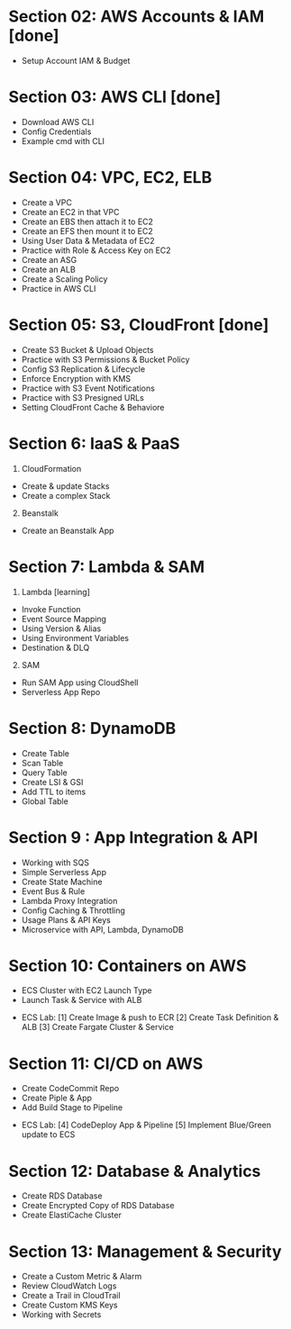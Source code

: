 # Section 02: AWS Accounts & IAM [done]
- Setup Account IAM & Budget 

# Section 03: AWS CLI [done]
- Download AWS CLI
- Config Credentials 
- Example cmd with CLI 

# Section 04: VPC, EC2, ELB
- Create a VPC 
- Create an EC2 in that VPC 
- Create an EBS then attach it to EC2 
- Create an EFS then mount it to EC2 
- Using User Data & Metadata of EC2 
- Practice with Role & Access Key on EC2 
- Create an ASG 
- Create an ALB  
- Create a Scaling Policy 
- Practice in AWS CLI 

# Section 05: S3, CloudFront [done]
- Create S3 Bucket & Upload Objects 
- Practice with S3 Permissions & Bucket Policy
- Config S3 Replication & Lifecycle
- Enforce Encryption with KMS 
- Practice with S3 Event Notifications
- Practice with S3 Presigned URLs 
- Setting CloudFront Cache & Behaviore

# Section 6: IaaS & PaaS 
1. CloudFormation
- Create & update Stacks 
- Create a complex Stack
2. Beanstalk 
- Create an Beanstalk App

# Section 7: Lambda & SAM 
1. Lambda [learning] 
- Invoke Function
- Event Source Mapping 
- Using Version & Alias
- Using Environment Variables
- Destination & DLQ
2. SAM
- Run SAM App using CloudShell 
- Serverless App Repo

# Section 8: DynamoDB 
- Create Table 
- Scan Table 
- Query Table 
- Create LSI & GSI 
- Add TTL to items 
- Global Table 

# Section 9 : App Integration & API 
- Working with SQS
- Simple Serverless App
- Create State Machine 
- Event Bus & Rule 
- Lambda Proxy Integration
- Config Caching & Throttling 
- Usage Plans & API Keys 
- Microservice with API, Lambda, DynamoDB

# Section 10: Containers on AWS 
- ECS Cluster with EC2 Launch Type
- Launch Task & Service with ALB
* ECS Lab: 
[1] Create Image & push to ECR
[2] Create Task Definition & ALB
[3] Create Fargate Cluster & Service

# Section 11: CI/CD on AWS 
- Create CodeCommit Repo 
- Create Piple & App 
- Add Build Stage to Pipeline
* ECS Lab: 
[4] CodeDeploy App & Pipeline 
[5] Implement Blue/Green update to ECS

# Section 12: Database & Analytics
- Create RDS Database 
- Create Encrypted Copy of RDS Database 
- Create ElastiCache Cluster

# Section 13: Management & Security 
- Create a Custom Metric & Alarm 
- Review CloudWatch Logs 
- Create a Trail in CloudTrail
- Create Custom KMS Keys 
- Working with Secrets 